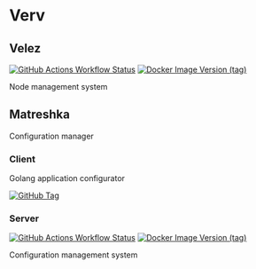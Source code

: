 # Verv

## Velez

[![GitHub Actions Workflow Status](https://img.shields.io/github/actions/workflow/status/godverv/Velez/push-to-master.yaml?style=flat&logo=github&link=https%3A%2F%2Fgithub.com%2Fgodverv%2FVelez%2Factions%2Fworkflows%2Fpush-to-master.yaml)](https://github.com/godverv/Velez/releases)
[![Docker Image Version (tag)](https://img.shields.io/docker/v/godverv/velez/latest?logo=docker)](https://hub.docker.com/r/godverv/velez/tags)

Node management system

## Matreshka
Configuration manager

### Client

Golang application configurator

[![GitHub Tag](https://img.shields.io/github/v/tag/godverv/Matreshka)](https://github.com/godverv/Matreshka/releases/latest)

### Server

[![GitHub Actions Workflow Status](https://img.shields.io/github/actions/workflow/status/godverv/matreshka-be/push-to-master.yaml?style=flat&logo=github&link=https%3A%2F%2Fgithub.com%2Fgodverv%2FVelez%2Factions%2Fworkflows%2Fpush-to-master.yaml)](https://github.com/godverv/Velez/releases)
[![Docker Image Version (tag)](https://img.shields.io/docker/v/godverv/matreshka-be/latest?logo=docker)](https://hub.docker.com/r/godverv/matreshka-be/tags)

Configuration management system
